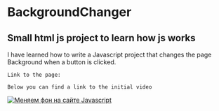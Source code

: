 # BackgroundChanger

## Small html js project to learn how js works

I have learned how to write a Javascript project that changes the page Background when a button is clicked.

`Link to the page:`


`Below you can find a link to the initial video`

[![Меняем фон на сайте Javascript](https://img.youtube.com/vi/PCIK_Mr2GCM/hqdefault.jpg "Меняем фон на сайте Javascript")](https://youtu.be/PCIK_Mr2GCM)
